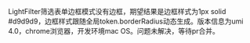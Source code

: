LightFilter筛选表单边框模式没有边框，期望结果是边框样式为1px solid #d9d9d9，边框样式跟随全局token.borderRadius动态生成。版本信息为umi 4.0，chrome浏览器，开发环境mac OS。问题未解决，等待pr合并。
